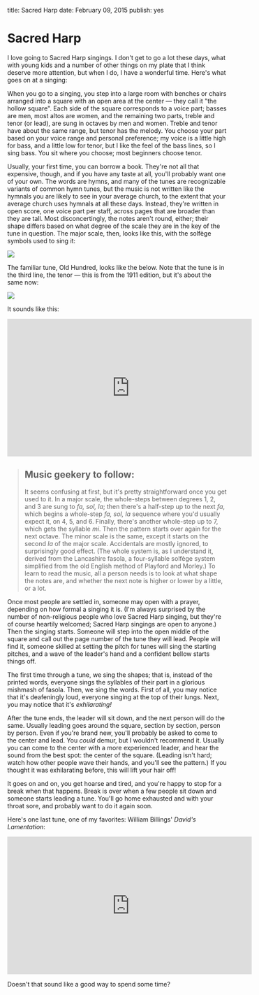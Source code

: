 title: Sacred Harp
date: February 09, 2015
publish: yes
<!-- Post Markdown begins here -->

Sacred Harp
======================================================================

I love going to Sacred Harp singings.  I don't get to go a lot these
days, what with young kids and a number of other things on my plate
that I think deserve more attention, but when I do, I have a wonderful
time.  Here's what goes on at a singing:

When you go to a singing, you step into a large room with benches or
chairs arranged into a square with an open area at the center — they
call it "the hollow square".  Each side of the square corresponds to a
voice part; basses are men, most altos are women, and the remaining
two parts, treble and tenor (or lead), are sung in octaves by men and
women.  Treble and tenor have about the same range, but tenor has the
melody.  You choose your part based on your voice range and personal
preference; my voice is a little high for bass, and a little low for
tenor, but I like the feel of the bass lines, so I sing bass.  You sit
where you choose; most beginners choose tenor.

Usually, your first time, you can borrow a book.  They're not all that
expensive, though, and if you have any taste at all, you'll probably
want one of your own.  The words are hymns, and many of the tunes are
recognizable variants of common hymn tunes, but the music is not
written like the hymnals you are likely to see in your average church,
to the extent that your average church uses hymnals at all these days.
Instead, they're written in open score, one voice part per staff,
across pages that are broader than they are tall.  Most
disconcertingly, the notes aren't round, either; their shape differs
based on what degree of the scale they are in the key of the tune in
question.  The major scale, then, looks like this, with the solfège
symbols used to sing it:

<img src="scale.png"></img>

The familiar tune, Old Hundred, looks like the below.  Note that the
tune is in the third line, the tenor — this is from the 1911 edition,
but it's about the same now:

<img src="old-hundred.png"></img>

It sounds like this:

<iframe width="560" height="315" src="https://www.youtube.com/embed/67YcZWz9JXc" frameborder="0" allowfullscreen></iframe>

>    Music geekery to follow:
>    ------------------------------------------------------------------
>    It seems confusing at first, but it's pretty straightforward once
>    you get used to it.  In a major scale, the whole-steps between
>    degrees 1, 2, and 3 are sung to _fa, sol, la_; then there's a
>    half-step up to the next _fa_, which begins a whole-step _fa,
>    sol, la_ sequence where you'd usually expect it, on 4, 5, and 6.
>    Finally, there's another whole-step up to 7, which gets the
>    syllable _mi_.  Then the pattern starts over again for the next
>    octave.  The minor scale is the same, except it starts on the
>    second _la_ of the major scale.  Accidentals are mostly ignored,
>    to surprisingly good effect.  (The whole system is, as I
>    understand it, derived from the Lancashire fasola, a
>    four-syllable solfège system simplified from the old English
>    method of Playford and Morley.)  To learn to read the music, all
>    a person needs is to look at what shape the notes are, and
>    whether the next note is higher or lower by a little, or a lot.

Once most people are settled in, someone may open with a prayer,
depending on how formal a singing it is.  (I'm always surprised by the
number of non-religious people who love Sacred Harp singing, but
they're of course heartily welcomed; Sacred Harp singings are open to
anyone.)  Then the singing starts.  Someone will step into the open
middle of the square and call out the page number of the tune they
will lead.  People will find it, someone skilled at setting the pitch
for tunes will sing the starting pitches, and a wave of the leader's
hand and a confident bellow starts things off.

The first time through a tune, we sing the shapes; that is, instead of
the printed words, everyone sings the syllables of their part in a
glorious mishmash of fasola.  Then, we sing the words.  First of all,
you may notice that it's deafeningly loud, everyone singing at the top
of their lungs.  Next, you may notice that it's _exhilarating!_

After the tune ends, the leader will sit down, and the next person
will do the same.  Usually leading goes around the square, section by
section, person by person.  Even if you're brand new, you'll probably
be asked to come to the center and lead.  You _could_ demur, but I
wouldn't recommend it.  Usually you can come to the center with a more
experienced leader, and hear the sound from the best spot: the center
of the square.  (Leading isn't hard; watch how other people wave their
hands, and you'll see the pattern.)  If you thought it was
exhilarating before, this will lift your hair off!

It goes on and on, you get hoarse and tired, and you're happy to stop
for a break when that happens.  Break is over when a few people sit
down and someone starts leading a tune.  You'll go home exhausted and
with your throat sore, and probably want to do it again soon.

Here's one last tune, one of my favorites: William Billings' _David's
Lamentation_:

<iframe width="560" height="315" src="https://www.youtube.com/embed/lLx4aZeswWg" frameborder="0" allowfullscreen></iframe>

Doesn't that sound like a good way to spend some time?
